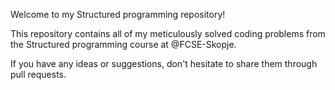 Welcome to my Structured programming repository!

This repository contains all of my meticulously solved coding problems from the Structured programming course at @FCSE-Skopje.

If you have any ideas or suggestions, don't hesitate to share them through pull requests.